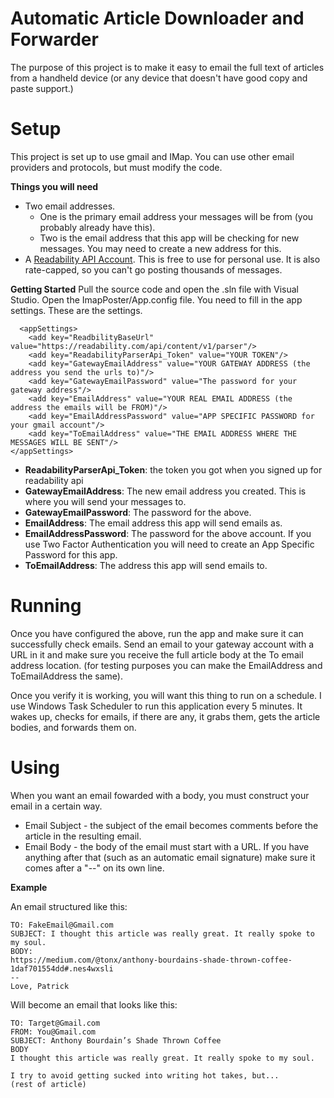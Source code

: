 # Automatic Article Downloader and Forwarder

The purpose of this project is to make it easy to email the full text of articles from a handheld device (or any device that doesn't have good copy and paste support.)

# Setup

This project is set up to use gmail and IMap. You can use other email providers and protocols, but must modify the code. 

**Things you will need**

 - Two email addresses. 
    - One is the primary email address your messages will be from (you probably already have this).
    - Two is the email address that this app will be checking for new messages. You may need to create a new address for this.
- A [Readability API Account](https://www.readability.com/developers/api). This is free to use for personal use. It is also rate-capped, so you can't go posting thousands of messages.

**Getting Started**
Pull the source code and open the .sln file with Visual Studio. Open the ImapPoster/App.config file. You need to fill in the app settings. These are the settings.

      <appSettings>
        <add key="ReadbilityBaseUrl" value="https://readability.com/api/content/v1/parser"/>
        <add key="ReadabilityParserApi_Token" value="YOUR TOKEN"/>
        <add key="GatewayEmailAddress" value="YOUR GATEWAY ADDRESS (the address you send the urls to)"/>
        <add key="GatewayEmailPassword" value="The password for your gateway address"/>
        <add key="EmailAddress" value="YOUR REAL EMAIL ADDRESS (the address the emails will be FROM)"/>
        <add key="EmailAddressPassword" value="APP SPECIFIC PASSWORD for your gmail account"/>
        <add key="ToEmailAddress" value="THE EMAIL ADDRESS WHERE THE MESSAGES WILL BE SENT"/>
    </appSettings>

- **ReadabilityParserApi_Token**: the token you got when you signed up for readability api
- **GatewayEmailAddress**: The new email address you created. This is where you will send your messages to.
- **GatewayEmailPassword**: The password for the above.
- **EmailAddress**: The email address this app will send emails as.
- **EmailAddressPassword**: The password for the above account. If you use Two Factor Authentication you will need to create an App Specific Password for this app.
- **ToEmailAddress**: The address this app will send emails to.

# Running
Once you have configured the above, run the app and make sure it can successfully check emails. Send an email to your gateway account with a URL in it and make sure you receive the full article body at the To email address location. (for testing purposes you can make the EmailAddress and ToEmailAddress the same).

Once you verify it is working, you will want this thing to run on a schedule. I use Windows Task Scheduler to run this application every 5 minutes. It wakes up, checks for emails, if there are any, it grabs them, gets the article bodies, and forwards them on.

# Using
When you want an email fowarded with a body, you must construct your email in a certain way.

* Email Subject - the subject of the email becomes comments before the article in the resulting email.
* Email Body - the body of the email must start with a URL. If you have anything after that (such as an automatic email signature) make sure it comes after a "--" on its own line.

**Example**

An email structured like this:

    TO: FakeEmail@Gmail.com
    SUBJECT: I thought this article was really great. It really spoke to my soul.
    BODY:
    https://medium.com/@tonx/anthony-bourdains-shade-thrown-coffee-1daf701554dd#.nes4wxsli
    --
    Love, Patrick

Will become an email that looks like this:

    TO: Target@Gmail.com
    FROM: You@Gmail.com
    SUBJECT: Anthony Bourdain’s Shade Thrown Coffee
    BODY
    I thought this article was really great. It really spoke to my soul.
    
    I try to avoid getting sucked into writing hot takes, but...
    (rest of article)

